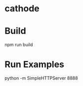 # cathode


Build
=====

npm run build


Run Examples
============

python -m SimpleHTTPServer 8888

